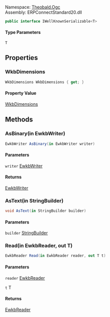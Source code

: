 
Namespace: [Theobald.Ogc](index.md)  
Assembly: ERPConnectStandard20.dll  

```csharp
public interface IWellKnownSerializable<T>
```

#### Type Parameters

`T` 

## Properties

### <a id="Theobald_Ogc_IWellKnownSerializable_1_WkbDimensions"></a> WkbDimensions

```csharp
WkbDimensions WkbDimensions { get; }
```

#### Property Value

 [WkbDimensions](Theobald.Ogc.WkbDimensions.md)

## Methods

### <a id="Theobald_Ogc_IWellKnownSerializable_1_AsBinary_Theobald_Ogc_EwkbWriter__"></a> AsBinary\(in EwkbWriter\)

```csharp
EwkbWriter AsBinary(in EwkbWriter writer)
```

#### Parameters

`writer` [EwkbWriter](Theobald.Ogc.EwkbWriter.md)

#### Returns

 [EwkbWriter](Theobald.Ogc.EwkbWriter.md)

### <a id="Theobald_Ogc_IWellKnownSerializable_1_AsText_System_Text_StringBuilder__"></a> AsText\(in StringBuilder\)

```csharp
void AsText(in StringBuilder builder)
```

#### Parameters

`builder` [StringBuilder](https://learn.microsoft.com/dotnet/api/system.text.stringbuilder)

### <a id="Theobald_Ogc_IWellKnownSerializable_1_Read_Theobald_Ogc_EwkbReader___0__"></a> Read\(in EwkbReader, out T\)

```csharp
EwkbReader Read(in EwkbReader reader, out T t)
```

#### Parameters

`reader` [EwkbReader](Theobald.Ogc.EwkbReader.md)

`t` T

#### Returns

 [EwkbReader](Theobald.Ogc.EwkbReader.md)

